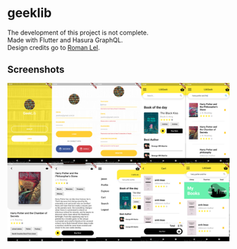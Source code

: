 # geeklib

The development of this project is not complete.
<br>Made with Flutter and Hasura GraphQL. 
<br>Design credits go to <a href="https://dribbble.com/ozmoweb">Roman Lel</a>. 

## Screenshots
<img src="https://raw.githubusercontent.com/nythrox/geeklib/master/github/screenshots/libgeek.png">
